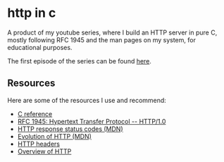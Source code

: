 # http in c

A product of my youtube series, where I build an HTTP server in pure C, mostly following RFC 1945 and the man pages on my system, for educational purposes.

The first episode of the series can be found [here](https://www.youtube.com/watch?v=dNnJAMLN_mE).

## Resources

Here are some of the resources I use and recommend:

- [C reference](https://en.cppreference.com/w/c)
- [RFC 1945: Hypertext Transfer Protocol -- HTTP/1.0](https://www.rfc-editor.org/rfc/rfc1945)
- [HTTP response status codes (MDN)](https://developer.mozilla.org/en-US/docs/Web/HTTP/Status)
- [Evolution of HTTP (MDN)](https://developer.mozilla.org/en-US/docs/Web/HTTP/Evolution_of_HTTP)
- [HTTP headers](https://developer.mozilla.org/en-US/docs/Web/HTTP/Headers)
- [Overview of HTTP](https://developer.mozilla.org/en-US/docs/Web/HTTP/Overview)
